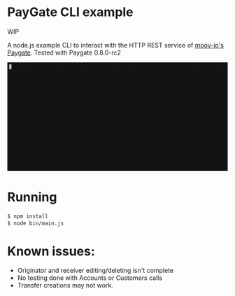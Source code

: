 
# PayGate CLI example

WIP

A node.js example CLI to interact with the HTTP REST service of [moov-io's Paygate](https://github.com/moov-io/paygate). Tested with Paygate 0.8.0-rc2

[![gif with examples][examples-link]][examples-link]

# Running
```
$ npm install
$ node bin/main.js
```

# Known issues:

- Originator and receiver editing/deleting isn't complete
- No testing done with Accounts or Customers calls
- Transfer creations may not work.

[examples-link]:   https://raw.githubusercontent.com/tgunnoe/paygate-cli/master/demo.gif
